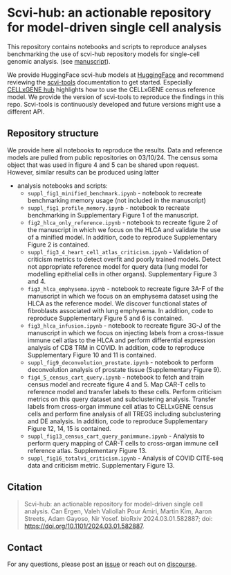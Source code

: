 # Scvi-hub: an actionable repository for model-driven single cell analysis

This repository contains notebooks and scripts to reproduce analyses benchmarking the use of scvi-hub repository models for single-cell genomic analysis.
(see [manuscript](https://www.biorxiv.org/content/10.1101/2024.03.01.582887v1)).

We provide HuggingFace scvi-hub models at [HuggingFace](https://huggingface.co/scvi-tools) and recommend reviewing the [scvi-tools](https://scvi-tools.org/) documentation to get started. Especially [CELLxGENE hub](https://docs.scvi-tools.org/en/stable/tutorials/notebooks/hub/cellxgene_census_model.html)
highlights how to use the CELLxGENE census reference model. We provide the version of scvi-tools to reproduce the findings in this repo. Scvi-tools is continuously developed and future versions might use a different API.

## Repository structure
We provide here all notebooks to reproduce the results. Data and reference models are pulled from public repositories on 03/10/24. The census soma object
that was used in figure 4 and 5 can be shared upon request. However, similar results can be produced using latter

- analysis notebooks and scripts:
  - `suppl_fig1_minified_benchmark.ipynb` - notebook to recreate benchmarking memory usage (not included in the manuscript)
  - `suppl_fig1_profile_memory.ipynb` - notebook to recreate benchmarking in Supplementary Figure 1 of the manuscript.
  - `fig2_hlca_only_reference.ipynb` - notebook to recreate figure 2 of the manuscript in which we focus on the HLCA and validate the use of a minified model. In addition, code to reproduce Supplementary Figure 2 is contained.
  - `suppl_fig3_4_heart_cell_atlas_criticism.ipynb` - Validation of criticism metrics to detect overfit and poorly trained models. Detect not appropriate reference model for query data (lung model for modelling epithelial cells in other organs). Supplementary Figure 3 and 4.
  - `fig3_hlca_emphysema.ipynb` - notebook to recreate figure 3A-F of the manuscript in which we focus on an emphysema dataset using the HLCA as the reference model. We discover functional states of fibroblasts associated with lung emphysema. In addition, code to reproduce Supplementary Figure 5 and 6 is contained.
  - `fig3_hlca_infusion.ipynb` - notebook to recreate figure 3G-J of the manuscript in which we focus on injecting labels from a cross-tissue immune cell atlas to the HLCA and perform differential expression analysis of CD8 TRM in COVID. In addition, code to reproduce Supplementary Figure 10 and 11 is contained.
  - `suppl_fig9_deconvolution_prostate.ipynb` - notebook to perform deconvolution analysis of prostate tissue (Supplementary Figure 9).
  - `fig4_5_census_cart_query.ipynb` - notebook to fetch and train census model and recreate figure 4 and 5. Map CAR-T cells to reference model and transfer labels to these cells. Perform criticism metrics on this query dataset and subclustering analysis. Transfer labels from cross-organ immune cell atlas to CELLxGENE census cells and perform fine analysis of all TREGS including subclustering and DE analysis. In addition, code to reproduce Supplementary Figure 12, 14, 15 is contained.
  - `suppl_fig13_census_cart_query_panimmune.ipynb` - Analysis to perform query mapping of CAR-T cells to cross-organ immune cell reference atlas. Supplementary Figure 13.
  - `suppl_fig16_totalvi_criticism.ipynb` - Analysis of COVID CITE-seq data and criticism metric. Supplementary Figure 13.

## Citation

> Scvi-hub: an actionable repository for model-driven single cell analysis. Can Ergen, Valeh Valiollah Pour Amiri, Martin Kim, Aaron Streets, Adam Gayoso, Nir Yosef. bioRxiv 2024.03.01.582887; doi: https://doi.org/10.1101/2024.03.01.582887.

## Contact

For any questions, please post an [issue](https://github.com/YosefLab/scvi-hub-reproducibility/issues) or reach out on [discourse](https://discourse.scverse.org).
